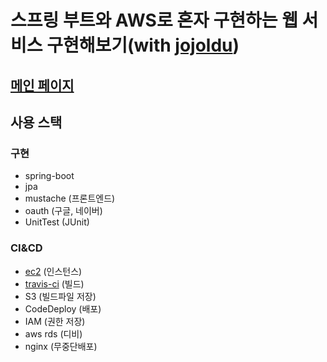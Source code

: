 # 스프링 부트와 AWS로 혼자 구현하는 웹 서비스 구현해보기(with [jojoldu](https://github.com/jojoldu))
## [메인 페이지](http://ec2-3-36-154-163.ap-northeast-2.compute.amazonaws.com)
## 사용 스택
### 구현
- spring-boot
- jpa
- mustache (프론트엔드)
- oauth (구글, 네이버)
- UnitTest (JUnit)
### CI&CD
- [ec2](https://aws.amazon.com/ko/) (인스턴스)
- [travis-ci](https://travis-ci.com/) (빌드)
- S3 (빌드파일 저장)
- CodeDeploy (배포)
- IAM (권한 저장)
- aws rds (디비)
- nginx (무중단배포)